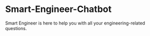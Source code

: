 # Smart-Engineer-Chatbot
Smart Engineer is here to help you with all your engineering-related questions.
